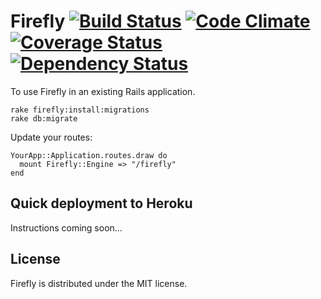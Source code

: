 # Firefly [![Build Status](https://secure.travis-ci.org/wbyoung/firefly.png)](http://travis-ci.org/wbyoung/firefly) [![Code Climate](https://codeclimate.com/github/wbyoung/firefly.png)](https://codeclimate.com/github/wbyoung/firefly) [![Coverage Status](https://coveralls.io/repos/wbyoung/firefly/badge.png)](https://coveralls.io/r/wbyoung/firefly) [![Dependency Status](https://gemnasium.com/wbyoung/firefly.png)](https://gemnasium.com/wbyoung/firefly)

To use Firefly in an existing Rails application.

    rake firefly:install:migrations
    rake db:migrate

Update your routes:

    YourApp::Application.routes.draw do
      mount Firefly::Engine => "/firefly"
    end

## Quick deployment to Heroku

Instructions coming soon&hellip;

## License

Firefly is distributed under the MIT license.
